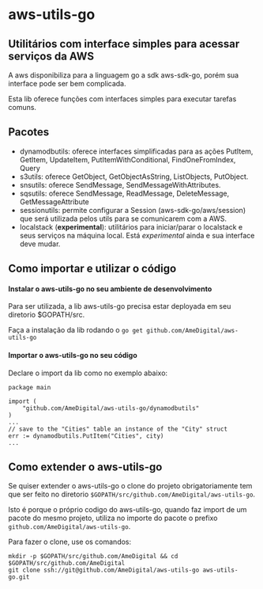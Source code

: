 # aws-utils-go
## Utilitários com interface simples para acessar serviços da AWS

A aws disponibiliza para a linguagem go a sdk aws-sdk-go, porém sua interface pode ser bem complicada.

Esta lib oferece funções com interfaces simples para executar tarefas comuns.

## Pacotes

* dynamodbutils: oferece interfaces simplificadas para as ações PutItem, GetItem, UpdateItem, PutItemWithConditional, FindOneFromIndex, Query
* s3utils: oferece GetObject, GetObjectAsString, ListObjects, PutObject.
* snsutils: oferece SendMessage, SendMessageWithAttributes.
* sqsutils: oferece SendMessage, ReadMessage, DeleteMessage, GetMessageAttribute
* sessionutils: permite configurar a Session (aws-sdk-go/aws/session) que será utilizada pelos utils para se comunicarem com a AWS.
* localstack (**experimental**): utilitários para iniciar/parar o localstack e seus serviços na máquina local. Está *experimental* ainda e sua interface deve mudar.

## Como importar e utilizar o código

#### Instalar o aws-utils-go no seu ambiente de desenvolvimento

Para ser utilizada, a lib aws-utils-go precisa estar deployada em seu diretorio $GOPATH/src. 

Faça a instalação da lib rodando o `go get github.com/AmeDigital/aws-utils-go`

#### Importar o aws-utils-go no seu código

Declare o import da lib como no exemplo abaixo:

```golang
package main

import (
    "github.com/AmeDigital/aws-utils-go/dynamodbutils"
)
...
// save to the "Cities" table an instance of the "City" struct
err := dynamodbutils.PutItem("Cities", city)
...
```

## Como extender o aws-utils-go

Se quiser extender o aws-utils-go o clone do projeto obrigatoriamente tem que ser feito no diretorio `$GOPATH/src/github.com/AmeDigital/aws-utils-go`.

Isto é porque o próprio codigo do aws-utils-go, quando faz import de um pacote do mesmo projeto, utiliza no importe do pacote o prefixo `github.com/AmeDigital/aws-utils-go`.

Para fazer o clone, use os comandos:

```shell
mkdir -p $GOPATH/src/github.com/AmeDigital && cd $GOPATH/src/github.com/AmeDigital  
git clone ssh://git@github.com/AmeDigital/aws-utils-go aws-utils-go.git  
```
